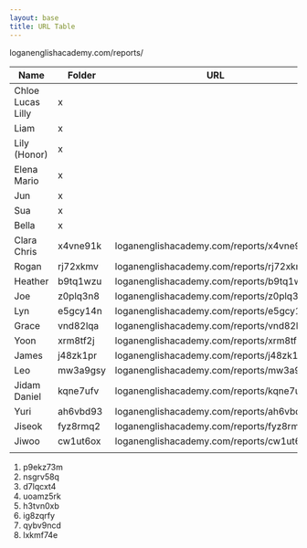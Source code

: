 ```yaml
---
layout: base
title: URL Table
---
```


loganenglishacademy.com/reports/

| Name              | Folder   | URL                                      |
| ----------------- | -------- | ---------------------------------------- |
| Chloe Lucas Lilly | x        |                                          |
| Liam              | x        |                                          |
| Lily (Honor)      | x        |                                          |
| Elena Mario       | x        |                                          |
| Jun               | x        |                                          |
| Sua               | x        |                                          |
| Bella             | x        |                                          |
| Clara Chris       | x4vne91k | loganenglishacademy.com/reports/x4vne91k |
| Rogan             | rj72xkmv | loganenglishacademy.com/reports/rj72xkmv |
| Heather           | b9tq1wzu | loganenglishacademy.com/reports/b9tq1wzu |
| Joe               | z0plq3n8 | loganenglishacademy.com/reports/z0plq3n8 |
| Lyn               | e5gcy14n | loganenglishacademy.com/reports/e5gcy14n |
| Grace             | vnd82lqa | loganenglishacademy.com/reports/vnd82lqa |
| Yoon              | xrm8tf2j | loganenglishacademy.com/reports/xrm8tf2j |
| James             | j48zk1pr | loganenglishacademy.com/reports/j48zk1pr |
| Leo               | mw3a9gsy | loganenglishacademy.com/reports/mw3a9gsy |
| Jidam Daniel      | kqne7ufv | loganenglishacademy.com/reports/kqne7ufv |
| Yuri              | ah6vbd93 | loganenglishacademy.com/reports/ah6vbd93 |
| Jiseok            | fyz8rmq2 | loganenglishacademy.com/reports/fyz8rmq2 |
| Jiwoo             | cw1ut6ox | loganenglishacademy.com/reports/cw1ut6ox |
|                   |          |                                          |

1. p9ekz73m
2. nsgrv58q
3. d7lqcxt4
4. uoamz5rk
5. h3tvn0xb
6. ig8zqrfy
7. qybv9ncd
8. lxkmf74e
